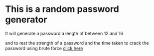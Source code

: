 # This is a random password generator

It will generate a password a length of between 12 and 16

and to rest the strength of a password and the time taken to crack the password using brute force [click here](https://www.grc.com/haystack.htm) 
